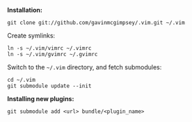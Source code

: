 **Installation:**

    git clone git://github.com/gavinmcgimpsey/.vim.git ~/.vim

  Create symlinks:

    ln -s ~/.vim/vimrc ~/.vimrc
    ln -s ~/.vim/gvimrc ~/.gvimrc

  Switch to the `~/.vim` directory, and fetch submodules:

    cd ~/.vim
    git submodule update --init


**Installing new plugins:**

    git submodule add <url> bundle/<plugin_name>

